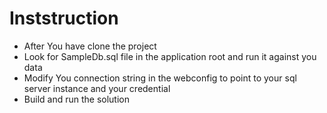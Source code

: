 # Inststruction
* After You have clone the project
* Look for SampleDb.sql file in the application root and run it against you data
* Modify You connection string in the webconfig to point to your sql server instance and your credential
* Build and run the solution
